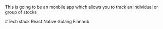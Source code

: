 This is going to be an  monbile app which allows you to track an individual or group of stocks

#Tech stack
React Native
Golang 
Finnhub
